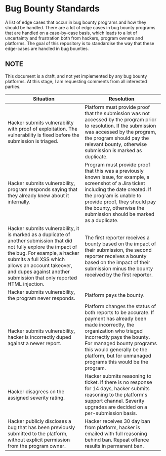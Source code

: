 # Bug Bounty Standards
A list of edge cases that occur in bug bounty programs and how they should be handled. There are a lot of edge cases in bug bounty programs that are handled on a case-by-case basis, which leads to a lot of uncertainty and frustration both from hackers, program owners and platforms. The goal of this repository is to standardise the way that these edge-cases are handled in bug bounties.

## NOTE

This document is a draft, and not yet implemented by any bug bounty platforms. At this stage, I am requesting comments from all interested parties.


| Situation                                                                                                                                                                                                                                                                            | Resolution                                                                                                                                                                                                                                                                                  |
| ------------------------------------------------------------------------------------------------------------------------------------------------------------------------------------------------------------------------------------------------------------------------------------ | ------------------------------------------------------------------------------------------------------------------------------------------------------------------------------------------------------------------------------------------------------------------------------------------- |
| Hacker submits vulnerability with proof of exploitation. The vulnerability is fixed before the submission is triaged.                                                                                                                                                                | Platform must provide proof that the submission was not accessed by the program prior to resolution. If the submission was accessed by the program, the program should pay the relevant bounty, otherwise submission is marked as duplicate.                                                |
| Hacker submits vulnerability, program responds saying that they already knew about it internally.                                                                                                                                                                                    | Program must provide proof that this was a previously known issue, for example, a screenshot of a Jira ticket including the date created. If the program is unable to provide proof, they should pay the bounty, otherwise the submission should be marked as a duplicate.                  |
| Hacker submits vulnerability, it is marked as a duplicate of another submission that did not fully explore the impact of the bug. For example, a hacker submits a full XSS which allows an account takeover, and dupes against another submission that only reported HTML injection. | The first reporter receives a bounty based on the impact of their submission, the second reporter receives a bounty based on the impact of their submission minus the bounty received by the first reporter.                                                                                |
| Hacker submits vulnerability, the program never responds.                                                                                                                                                                                                                            | Platform pays the bounty.                                                                                                                                                                                                                                                                   |
| Hacker submits vulnerability, hacker is incorrectly duped against a newer report.                                                                                                                                                                                                    | Platform changes the status of both reports to be accurate. If payment has already been made incorrectly, the organization who triaged incorrectly pays the bounty. For managed bounty programs this would generally be the platform, but for unmanaged programs this would be the program. |
| Hacker disagrees on the assigned severity rating.                                                                                                                                                                                                                                    | Hacker submits reasoning to ticket. If there is no response for 14 days, hacker submits reasoning to the platform's support channel. Severity upgrades are decided on a per-submission basis.                                                                                               |
| Hacker publicly discloses a bug that has been previously submitted to the platform, without explicit permission from the program owner.                                                                                                                                              | Hacker receives 30 day ban from platform, hacker is emailed with full reasoning behind ban. Repeat offence results in permanent ban.                                                                                                                                                        |
